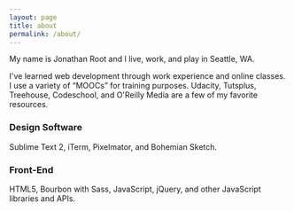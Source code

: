 ```yaml
---
layout: page
title: about
permalink: /about/
---
```



 <p>My name is Jonathan Root and I live, work, and play in Seattle, WA.</p>
 
 <p>I've learned web development through work experience and online classes.  I use a variety of “MOOCs” for training purposes. Udacity, Tutsplus, Treehouse, Codeschool, and O'Reilly Media are a few of my favorite resources.</p>

 <h3>Design Software</h3>
 <p>Sublime Text 2, iTerm, Pixelmator, and Bohemian Sketch.</p> 
 
 <h3>Front-End </h3>

 <p>HTML5, Bourbon with Sass, JavaScript, jQuery, and other JavaScript libraries and APIs.</p>
